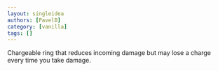 ```yaml
---
layout: singleidea
authors: [PavelB]
category: [vanilla]
tags: []
---
```

Chargeable ring that reduces incoming damage but may lose a charge every time you take damage.
